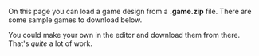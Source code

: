 On this page you can load a game design from a **.game.zip** file. There are some sample games to download below. 

You could make your own in the editor and download them from there. That's *quite* a lot of work.


